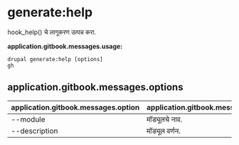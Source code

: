# generate:help
hook_help() चे लागूकरण उत्पन्न करा.

**application.gitbook.messages.usage:**
```
drupal generate:help [options]
gh
```

## application.gitbook.messages.options
application.gitbook.messages.option | application.gitbook.messages.details
-------|-------------
--module | मॉड्यूलचे नाव.
--description | मॉड्यूल वर्णन.
